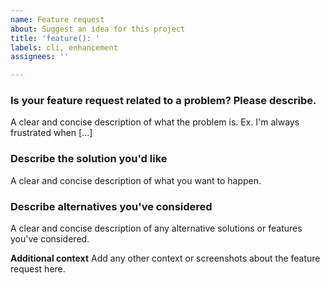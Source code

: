 ```yaml
---
name: Feature request
about: Suggest an idea for this project
title: 'feature(): '
labels: cli, enhancement
assignees: ''

---
```


### Is your feature request related to a problem? Please describe.
A clear and concise description of what the problem is. Ex. I'm always frustrated when [...]

### Describe the solution you'd like
A clear and concise description of what you want to happen.

### Describe alternatives you've considered
A clear and concise description of any alternative solutions or features you've considered.

**Additional context**
Add any other context or screenshots about the feature request here.
